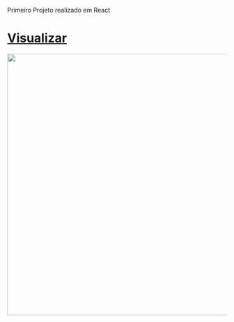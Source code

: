 Primeiro Projeto realizado em React
 <h1>
<a  href="https://jhemersonlincon.github.io/">
 Visualizar</a></h1>
 <img width="600px" src="https://user-images.githubusercontent.com/85563074/149845969-92c95f9c-1daf-45b5-a820-6925c9a5a160.png"/>
